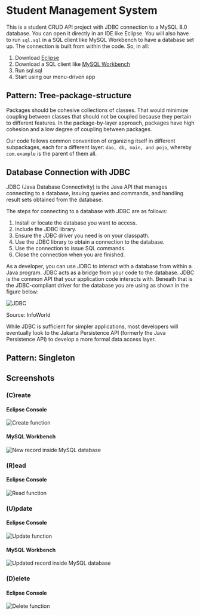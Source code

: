 # Student Management System
This is a student CRUD API project with JDBC connection to a MySQL 8.0 database. You can open it directly in an IDE like Eclipse. You will also have to run `sql.sql` in a SQL client like MySQL Workbench to have a database set up. The connection is built from within the code. So, in all:
1) Download [Eclipse](https://www.eclipse.org/downloads/)
2) Download a SQL client like [MySQL Workbench](https://dev.mysql.com/downloads/workbench/)
3) Run sql.sql
4) Start using our menu-driven app

## Pattern: Tree-package-structure

Packages should be cohesive collections of classes. That would minimize coupling between classes that should not be coupled because they pertain to different features. In the package-by-layer approach, packages have high cohesion and a low degree of coupling between packages. 

Our code follows common convention of organizing itself in different subpackages, each for a different layer: `dao, db, main, and pojo`, whereby `com.example` is the parent of them all.

## Database Connection with JDBC

JDBC (Java Database Connectivity) is the Java API that manages connecting to a database, issuing queries and commands, and handling result sets obtained from the database.

The steps for connecting to a database with JDBC are as follows:

1. Install or locate the database you want to access.
2. Include the JDBC library.
3. Ensure the JDBC driver you need is on your classpath.
4. Use the JDBC library to obtain a connection to the database.
5. Use the connection to issue SQL commands.
6. Close the connection when you are finished.


As a developer, you can use JDBC to interact with a database from within a Java program. JDBC acts as a bridge from your code to the database. JDBC is the common API that your application code interacts with. Beneath that is the JDBC-compliant driver for the database you are using as shown in the figure below:

![JDBC](https://i.ibb.co/pZPSnYD/what-is-jdbc-fig2-100927560-large.webp "JDBC")

Source: InfoWorld

While JDBC is sufficient for simpler applications, most developers will eventually look to the Jakarta Persistence API (formerly the Java Persistence API) to develop a more formal data access layer.

## Pattern: Singleton


## Screenshots

### (C)reate

#### Eclipse Console
![Create function](https://i.ibb.co/thHQK8B/Add.png "Create function")

#### MySQL Workbench
![New record inside MySQL database](https://i.ibb.co/L1jm3Gg/database.png "New record inside MySQL database")

### (R)ead

#### Eclipse Console
![Read function](https://i.ibb.co/7VW6Zmj/Display.png "Read function")


### (U)pdate

#### Eclipse Console
![Update function](https://i.ibb.co/PrT6xzK/Update.png "Update function")

#### MySQL Workbench
![Updated record inside MySQL database](https://i.ibb.co/gmhBBC8/database-updated.png "Updated record inside MySQL database")


### (D)elete

#### Eclipse Console
![Delete function](https://i.ibb.co/CJVqmq1/Delete.png "Delete function")

